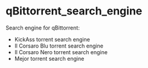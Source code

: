 # qBittorrent_search_engine
Search engine for qBittorrent:

- KickAss torrent search engine
- Il Corsaro Blu torrent search engine
- Il Corsaro Nero torrent search engine
- Mejor torrent search engine
